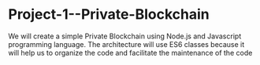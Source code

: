# Project-1--Private-Blockchain
We will create a simple Private Blockchain using Node.js and Javascript programming language. The architecture will use ES6 classes because it will help us to organize the code and facilitate the maintenance of the code
